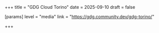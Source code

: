 +++
title = "GDG Cloud Torino"
date = 2025-09-10
draft = false

[params]
level = "media"
link = "https://gdg.community.dev/gdg-torino/"

+++
